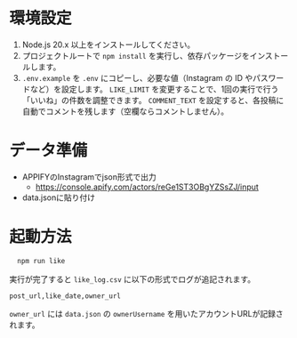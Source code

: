 # 環境設定

1. Node.js 20.x 以上をインストールしてください。
2. プロジェクトルートで `npm install` を実行し、依存パッケージをインストールします。
3. `.env.example` を `.env` にコピーし、必要な値（Instagram の ID やパスワードなど）を設定します。
   `LIKE_LIMIT` を変更することで、1回の実行で行う「いいね」の件数を調整できます。
   `COMMENT_TEXT` を設定すると、各投稿に自動でコメントを残します（空欄ならコメントしません）。

# データ準備
- APPIFYのInstagramでjson形式で出力
  - https://console.apify.com/actors/reGe1ST3OBgYZSsZJ/input
- data.jsonに貼り付け

# 起動方法

```bash
  npm run like
```

実行が完了すると `like_log.csv` に以下の形式でログが追記されます。

```
post_url,like_date,owner_url
```

`owner_url` には `data.json` の `ownerUsername` を用いたアカウントURLが記録されます。
